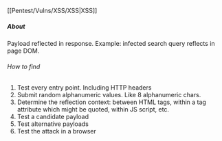 [[Pentest/Vulns/XSS/XSS|XSS]]
##### About
Payload reflected in response. Example: infected search query reflects in page DOM.

###### How to find
1. Test every entry point. Including HTTP headers
2. Submit random alphanumeric values. Like 8 alphanumeric chars.
3. Determine the reflection context: between HTML tags, within a tag attribute which might be quoted, within JS script, etc.
4. Test a candidate payload
5. Test alternative payloads
6. Test the attack in a browser